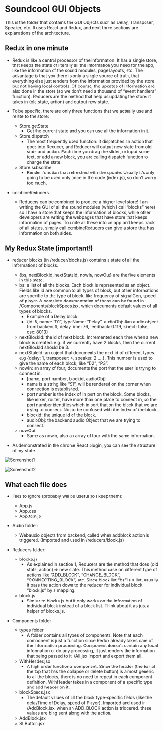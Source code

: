 # Soundcool GUI Objects

This is the folder that contains the GUI Objects such as Delay, Transposer, Speaker, etc. It uses React and Redux, and next three sections are explanations of the architecture.

## Redux in one minute

- Redux is like a central processor of the information. It has a single store, that keeps the state of literally all the information you need for the app, like the information of the sound modules, page layouts, etc. The advantage is that you there is only a single source of truth, that everything else just renders from the information provided by the store but not having local controls. Of course, the updates of information are also done in the store (so we don’t need a thousand of “event handlers” function). Reducers are the method that help us updating the store: it takes in (old state, action) and output new state.

- To be specific, there are only three functions that we actually use and relate to the store:

  - Store.getState
    - Get the current state and you can use all the information in it.
  - Store.dispatch
    - The most frequently used function: it dispatches an action that goes into Reducer, and Reducer will output new state from old state and action. Each time you drag the slider, or input some text, or add a new block, you are calling dispatch function to change the state.
  - Store.subscribe
    - Render function that refreshed with the update. Usually it’s only going to be used only once in the code (index.js), so don’t worry too much.

- combineReducers
  - Reducers can be combined to produce a higher level store! I am writing the GUI of all the sound modules (which I call “blocks” here) so I have a store that keeps the information of blocks, while other developers are writing the webpages that have store that keeps information of pages. To unite all these into an app and keeps track of all states, simply call combineReducers can give a store that has information on both sides.

## My Redux State (important!)

- reducer blocks (in /reducer/blocks.js) contains a state of all the informations of blocks.

  - {bs, nextBlockId, nextStateId, nowIn, nowOut} are the five elements in this state.
  - bs: a list of all the blocks. Each block is represented as an object. Fields like id are common to all types of block, but other informations are specific to the type of block, like frequency of signalGen, speed of player. A complete documentation of these can be found in /Components/blockSpecs.jsx, which documents default values of all types of blocks.
    - Example of a Delay block:
    - {id: 5, name: “D1”, typeName: “Delay”, audioObj: #an audio object from backend#, delayTime: 76, feedback: 0.119, kinect: false, osc: 8013}
  - nextBlockId: the id of next block. Incremented each time when a new block is created. e.g. if we currently have 2 blocks, then the current nextBlockId should be 3.
  - nextStateId: an object that documents the next id of different types. e.g {delay: 1, transposer: 4, speaker: 2 ….}. This number is used to give the name of each block, like “D2”, “P3”.
  - nowIn: an array of four, documents the port that the user is trying to connect in.
    - [name, port number, blockid, audioObj]
    - name is a string like “S1”, will be rendered on the corner when connection is established.
    - port number is the index of In port on the block. Some blocks, like mixer, router, have more than one place to connect in, so the port number identifies which in port that on the block that we are trying to connect. Not to be confused with the index of the block.
    - blockid: the unique id of the block.
    - audioObj: the backend audio Object that we are trying to connect.
  - nowOut:
    - Same as nowIn, also an array of four with the same information.

- As demonstrated in the chrome React plugin, you can see the structure of my state.

<!-- ``` -->

![Screenshot1](Screenshot1.png)

![Screenshot2](Screenshot2.png)

<!-- ``` -->

## What each file does

- Files to ignore (probably will be useful so I keep them):

  - App.js
  - App.css
  - App.test.js

- Audio folder:

  - Webaudio objects from backend, called when addblock action is triggered. (Imported and used in /reducers/block.js)

- Reducers folder:

  - blocks.js
    - As explained in section 1, Reducers are the method that does (old state, action) => new state. This method case on different type of actions like “ADD_BLOCK”, “CHANGE_BLOCK”, “CONNECTING_BLOCK”, etc. Since block list “bs” is a list, usually it pass the action down to the reducer for individual block “block.js” by a mapping.
  - block.js
    - Similar to blocks.js but it only works on the information of individual block instead of a block list. Think about it as just a helper of blocks.js.

- Components folder
  - types folder
    - A folder contains all types of components. Note that each component is just a function since Redux already takes care of the information processing. Component doesn’t contain any local information or do any processing, it just renders the information that being passed to it. /All.jsx import and export them all.
  - WithHeader.jsx
    - A high order functional component. Since the header (the bar at the top that has the collapse or delete button) is almost generic to all the blocks, there is no need to repeat in each component definition. WithHeader takes in a component of a specific type and add header on it.
  - blockSpecs.jsx
    - The default values of all the block type-specific fields (like the delayTime of Delay, speed of Player). Imported and used in /AddBlock.jsx, when an ADD_BLOCK action is triggered, these values are bing sent along with the action.
  - AddBlock.jsx
  - SLButton.jsx

<!-- ## Running the tests

Explain how to run the automated tests for this system

### Break down into end to end tests

Explain what these tests test and why

```
Give an example
```

### And coding style tests

Explain what these tests test and why

```
Give an example
```

## Deployment

Add additional notes about how to deploy this on a live system

## Built With

* [Dropwizard](http://www.dropwizard.io/1.0.2/docs/) - The web framework used
* [Maven](https://maven.apache.org/) - Dependency Management
* [ROME](https://rometools.github.io/rome/) - Used to generate RSS Feeds

## Contributing

Please read [CONTRIBUTING.md](https://gist.github.com/PurpleBooth/b24679402957c63ec426) for details on our code of conduct, and the process for submitting pull requests to us.

## Versioning

We use [SemVer](http://semver.org/) for versioning. For the versions available, see the [tags on this repository](https://github.com/your/project/tags).

## Authors

* **Billie Thompson** - *Initial work* - [PurpleBooth](https://github.com/PurpleBooth)

See also the list of [contributors](https://github.com/your/project/contributors) who participated in this project.

## License

This project is licensed under the MIT License - see the [LICENSE.md](LICENSE.md) file for details

## Acknowledgments

* Hat tip to anyone whose code was used
* Inspiration
* etc -->
